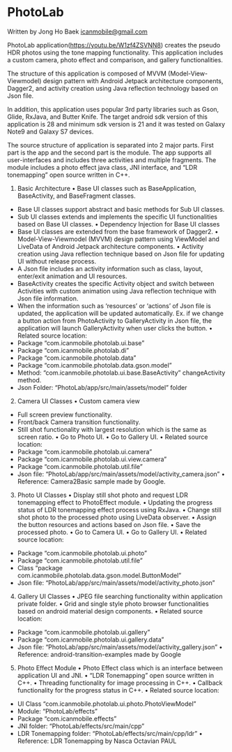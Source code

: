 # PhotoLab
Written by Jong Ho Baek icanmobile@gmail.com

PhotoLab application(https://youtu.be/W1zf4ZSVNN8) creates the pseudo HDR photos using the tone mapping functionality. 
This application includes a custom camera, photo effect and comparison, and gallery functionalities.

The structure of this application is composed of MVVM (Model-View-Viewmodel) design pattern with Android Jetpack architecture components, 
Dagger2, and activity creation using Java reflection technology based on Json file. 

In addition, this application uses popular 3rd party libraries such as Gson, Glide, RxJava, and Butter Knife. 
The target android sdk version of this application is 28 and minimum sdk version is 21 and it was tested on Galaxy Note9 and Galaxy S7 devices.

The source structure of application is separated into 2 major parts. 
First part is the app and the second part is the module. 
The app supports all user-interfaces and includes three activities and multiple fragments. 
The module includes a photo effect java class, JNI interface, and “LDR tonemapping” open source written in C++.

1. Basic Architecture
• Base UI classes such as BaseApplication, BaseActivity, and BaseFragment classes.
  - Base UI classes support abstract and basic methods for Sub UI classes.
  - Sub UI classes extends and implements the specific UI functionalities based on Base UI classes.
• Dependency Injection for Base UI classes
  - Base UI classes are extended from the base framework of Dagger2.
• Model-View-Viewmodel (MVVM) design pattern using ViewModel and LiveData of Android Jetpack architecture components.
• Activity creation using Java reflection technique based on Json file for updating UI without release process.
  - A Json file includes an activity information such as class, layout, enter/exit animation and
UI resources.
  - BaseActivity creates the specific Activity object and switch between Activities with custom animation using Java reflection technique with Json file information.
  - When the information such as ‘resources’ or ‘actions’ of Json file is updated, the application will be updated automatically. 
    Ex. if we change a button action from PhotoActivity to GalleryActivity in Json file, the application will launch GalleryActivity when user clicks the button.
• Related source location:
  - Package “com.icanmobile.photolab.ui.base”
  - Package “com.icanmobile.photolab.di”
  - Package “com.icanmobile.photolab.data”
  - Package “com.icanmobile.photolab.data.gson.model”
  - Method: “com.icanmobile.photolab.ui.base.BaseActivity” changeActivity method.
  - Json Folder: “PhotoLab/app/src/main/assets/model” folder


2. Camera UI Classes
• Custom camera view
  - Full screen preview functionality.
  - Front/back Camera transition functionality.
  - Still shot functionality with largest resolution which is the same as screen ratio.
• Go to Photo UI.
• Go to Gallery UI.
• Related source location:
  - Package “com.icanmobile.photolab.ui.camera”
  - Package “com.icanmobile.photolab.ui.view.camera”
  - Package “com.icanmobile.photolab.util.file”
  - Json file: “PhotoLab/app/src/main/assets/model/activity_camera.json”
• Reference: Camera2Basic sample made by Google.


3. Photo UI Classes
• Display still shot photo and request LDR tonemapping effect to PhotoEffect module.
• Updating the progress status of LDR tonemapping effect process using RxJava.
• Change still shot photo to the processed photo using LiveData observer.
• Assign the button resources and actions based on Json file.
• Save the processed photo.
• Go to Camera UI.
• Go to Gallery UI.
• Related source location:
  - Package “com.icanmobile.photolab.ui.photo”
  - Package “com.icanmobile.photolab.util.file”
  - Class “package com.icanmobile.photolab.data.gson.model.ButtonModel”
  - Json file: “PhotoLab/app/src/main/assets/model/activity_photo.json”


4. Gallery UI Classes
• JPEG file searching functionality within application private folder.
• Grid and single style photo browser functionalities based on android material design components.
• Related source location:
  - Package “com.icanmobile.photolab.ui.gallery”
  - Package “com.icanmobile.photolab.ui.gallery.data”
  - Json file: “PhotoLab/app/src/main/assets/model/activity_gallery.json”
• Reference: android-transition-examples made by Google


5. Photo Effect Module
• Photo Effect class which is an interface between application UI and JNI.
• “LDR Tonemapping” open source written in C++.
• Threading functionality for image processing in C++.
• Callback functionality for the progress status in C++.
• Related source location:
  - UI Class “com.icanmobile.photolab.ui.photo.PhotoViewModel”
  - Module: “PhotoLab/effects”
  - Package “com.icanmobile.effects”
  - JNI folder: “PhotoLab/effects/src/main/cpp”
  - LDR Tonemapping folder: “PhotoLab/effects/src/main/cpp/ldr”
• Reference: LDR Tonemapping by Nasca Octavian PAUL
